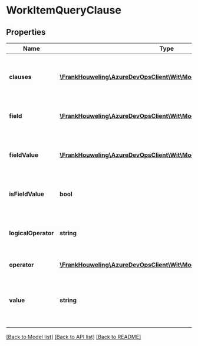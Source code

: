 # WorkItemQueryClause

## Properties
Name | Type | Description | Notes
------------ | ------------- | ------------- | -------------
**clauses** | [**\FrankHouweling\AzureDevOpsClient\Wit\Model\WorkItemQueryClause[]**](WorkItemQueryClause.md) | Child clauses if the current clause is a logical operator | [optional] 
**field** | [**\FrankHouweling\AzureDevOpsClient\Wit\Model\WorkItemFieldReference**](WorkItemFieldReference.md) | Field associated with condition | [optional] 
**fieldValue** | [**\FrankHouweling\AzureDevOpsClient\Wit\Model\WorkItemFieldReference**](WorkItemFieldReference.md) | Right side of the condition when a field to field comparison | [optional] 
**isFieldValue** | **bool** | Determines if this is a field to field comparison | [optional] 
**logicalOperator** | **string** | Logical operator separating the condition clause | [optional] 
**operator** | [**\FrankHouweling\AzureDevOpsClient\Wit\Model\WorkItemFieldOperation**](WorkItemFieldOperation.md) | The field operator | [optional] 
**value** | **string** | Right side of the condition when a field to value comparison | [optional] 

[[Back to Model list]](../README.md#documentation-for-models) [[Back to API list]](../README.md#documentation-for-api-endpoints) [[Back to README]](../README.md)


